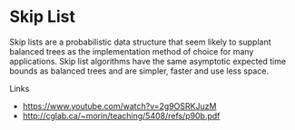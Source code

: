 # Skip List

Skip lists are a probabilistic data structure that seem likely to supplant balanced trees as the implementation
method of choice for many applications. Skip list algorithms have the same asymptotic expected time
bounds as balanced trees and are simpler, faster and use less space.

Links

* https://www.youtube.com/watch?v=2g9OSRKJuzM
* http://cglab.ca/~morin/teaching/5408/refs/p90b.pdf
